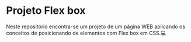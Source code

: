 # Projeto  Flex box 

Neste repositório encontra-se um projeto de um página WEB aplicando os conceitos de posicionando de elementos com Flex box em CSS.:computer:



